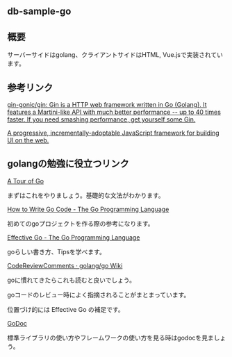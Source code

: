 db-sample-go
---

## 概要

サーバーサイドはgolang、クライアントサイドはHTML, Vue.jsで実装されています。

## 参考リンク

[gin-gonic/gin: Gin is a HTTP web framework written in Go (Golang). It features a Martini-like API with much better performance -- up to 40 times faster. If you need smashing performance, get yourself some Gin.](https://github.com/gin-gonic/gin)


[A progressive, incrementally-adoptable JavaScript framework for building UI on the web.](https://jp.vuejs.org)

## golangの勉強に役立つリンク

[A Tour of Go](https://tour.golang.org/welcome/1)

まずはこれをやりましょう。基礎的な文法がわかります。

[How to Write Go Code - The Go Programming Language](https://golang.org/doc/code.html)

初めてのgoプロジェクトを作る際の参考になります。

[Effective Go - The Go Programming Language](https://golang.org/doc/effective_go.html)

goらしい書き方、Tipsを学べます。

[CodeReviewComments · golang/go Wiki](https://github.com/golang/go/wiki/CodeReviewComments)

goに慣れてきたらこれも読むと良いでしょう。

goコードのレビュー時によく指摘されることがまとまっています。

位置づけ的には Effective Go の補足です。

[GoDoc](https://godoc.org/)

標準ライブラリの使い方やフレームワークの使い方を見る時はgodocを見ましょう。

